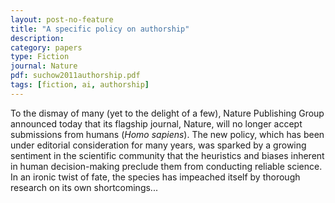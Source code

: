 ```yaml
---
layout: post-no-feature
title: "A specific policy on authorship"
description:
category: papers
type: Fiction
journal: Nature
pdf: suchow2011authorship.pdf
tags: [fiction, ai, authorship]
---
```


To the dismay of many (yet to the delight of a few), Nature Publishing Group announced today that its flagship journal, Nature, will no longer accept submissions from humans (*Homo sapiens*). The new policy, which has been under editorial consideration for many years, was sparked by a growing sentiment in the scientific community that the heuristics and biases inherent in human decision-making preclude them from conducting reliable science. In an ironic twist of fate, the species has impeached itself by thorough research on its own shortcomings...
